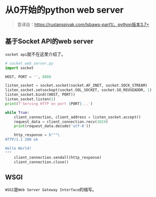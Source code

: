 # 从0开始的python web server

> 意译自：https://ruslanspivak.com/lsbaws-part1/。python版本3.7+

## 基于Socket API的web server

`socket api`就不在这里介绍了。

```python
# socket_web_server.py
import socket

HOST, PORT = '', 8888

listen_socket = socket.socket(socket.AF_INET, socket.SOCK_STREAM)
listen_socket.setsockopt(socket.SOL_SOCKET, socket.SO_REUSEADDR, 1)
listen_socket.bind((HOST, PORT))
listen_socket.listen(1)
print(f'Serving HTTP on port {PORT}...')

while True:
    client_connection, client_address = listen_socket.accept()
    request_data = client_connection.recv(1024)
    print(request_data.decode('utf-8'))

    http_response = b"""\
HTTP/1.1 200 ok

Hello World!
"""
    client_connection.sendall(http_response)
    client_connection.close()
```

## WSGI

`WSGI`是`Web Server Gateway Interface`的缩写。
